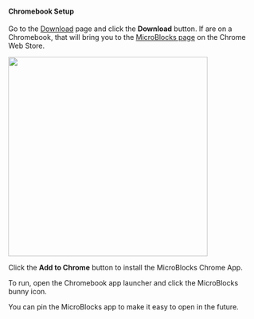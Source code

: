 #### Chromebook Setup ####

Go to the [Download](download) page and click the **Download** button.
If are on a Chromebook, that will bring you to the
[MicroBlocks page](https://chrome.google.com/webstore/detail/microblocks/cbmcbhgijipgdmlnieolilhghfmnngbb?authuser=0)
on the Chrome Web Store.

<img src="assets/img/md/get-started/chrome-web-store.png" width="400">

Click the **Add to Chrome** button to install the MicroBlocks Chrome App.

To run, open the Chromebook app launcher and click the MicroBlocks bunny icon.

You can pin the MicroBlocks app to make it easy to open in the future.
